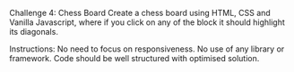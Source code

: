 Challenge 4: Chess Board
Create a chess board using HTML, CSS and Vanilla Javascript, where if you click on any of the block it should highlight its diagonals.

Instructions:
No need to focus on responsiveness.
No use of any library or framework.
Code should be well structured with optimised solution.